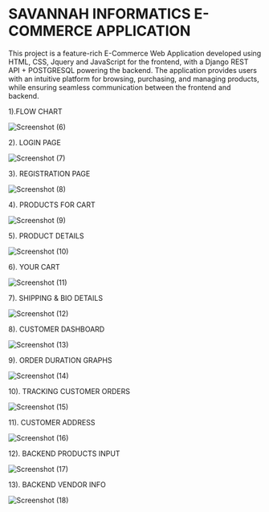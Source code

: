 # SAVANNAH INFORMATICS E-COMMERCE APPLICATION

This project is a feature-rich E-Commerce Web Application developed using HTML, CSS, Jquery and JavaScript for the frontend, with a Django REST API + POSTGRESQL powering the backend. The application provides users with an intuitive platform for browsing, purchasing, and managing products, while ensuring seamless communication between the frontend and backend.


1).FLOW CHART

![Screenshot (6)](https://github.com/user-attachments/assets/c0ab267e-6b8d-435f-b0a9-e0213e1ea465)

2). LOGIN PAGE

![Screenshot (7)](https://github.com/user-attachments/assets/6ae98609-3099-4399-9472-71c53a04ca27)

3). REGISTRATION PAGE

![Screenshot (8)](https://github.com/user-attachments/assets/0dbb2f9d-143f-4048-9da2-4b0d639260fb)

4). PRODUCTS FOR CART

![Screenshot (9)](https://github.com/user-attachments/assets/64e84631-c76d-4b51-bc65-27b562993f5f)

5). PRODUCT DETAILS

![Screenshot (10)](https://github.com/user-attachments/assets/0398067c-2cc6-4255-a911-a785ab81e4a6)

6). YOUR CART

![Screenshot (11)](https://github.com/user-attachments/assets/2dfb1140-7e9a-43e3-8154-972b0e5e5788)

7). SHIPPING & BIO DETAILS

![Screenshot (12)](https://github.com/user-attachments/assets/dc94e605-f9e5-4f86-99b1-a49d2684b4f7)

8). CUSTOMER DASHBOARD

![Screenshot (13)](https://github.com/user-attachments/assets/d57c81a6-19f5-4ace-bd8f-b4e52407a6fd)

9). ORDER DURATION GRAPHS

![Screenshot (14)](https://github.com/user-attachments/assets/81a137cc-9b3e-4f41-b3ec-2352a5b7cb42)


10). TRACKING CUSTOMER ORDERS

![Screenshot (15)](https://github.com/user-attachments/assets/6b5e1967-1f92-4663-b69f-c3cceb220606)

11). CUSTOMER ADDRESS

![Screenshot (16)](https://github.com/user-attachments/assets/2d4861de-d502-43d0-aa39-65c683b774ce)

12). BACKEND PRODUCTS INPUT

![Screenshot (17)](https://github.com/user-attachments/assets/1d2b4615-ad20-4074-8420-bf8941bc273e)

13). BACKEND VENDOR INFO

![Screenshot (18)](https://github.com/user-attachments/assets/73d1fd37-cd43-47ad-a573-1a41eba2c421)

